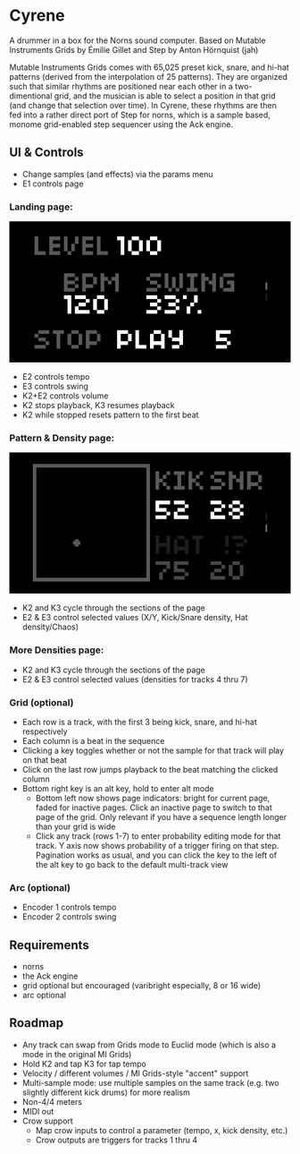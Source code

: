 # Cyrene
A drummer in a box for the Norns sound computer.
Based on Mutable Instruments Grids by Émilie Gillet and Step by Anton Hörnquist (jah)

Mutable Instruments Grids comes with 65,025 preset kick, snare, and hi-hat patterns (derived from the interpolation of 25 patterns). They are organized such that similar rhythms are positioned near each other in a two-dimentional grid, and the musician is able to select a position in that grid (and change that selection over time). In Cyrene, these rhythms are then fed into a rather direct port of Step for norns, which is a sample based, monome grid-enabled step sequencer using the Ack engine.

## UI & Controls
* Change samples (and effects) via the params menu
* E1 controls page

### Landing page:
![landing](screenshots/landing.png)
* E2 controls tempo
* E3 controls swing
* K2+E2 controls volume
* K2 stops playback, K3 resumes playback
* K2 while stopped resets pattern to the first beat

### Pattern & Density page:
![pattern-and-density](screenshots/pattern-and-density.png)
* K2 and K3 cycle through the sections of the page
* E2 & E3 control selected values (X/Y, Kick/Snare density, Hat density/Chaos)

### More Densities page:
* K2 and K3 cycle through the sections of the page
* E2 & E3 control selected values (densities for tracks 4 thru 7)

### Grid (optional)
* Each row is a track, with the first 3 being kick, snare, and hi-hat respectively
* Each column is a beat in the sequence
* Clicking a key toggles whether or not the sample for that track will play on that beat
* Click on the last row jumps playback to the beat matching the clicked column
* Bottom right key is an alt key, hold to enter alt mode
  * Bottom left now shows page indicators: bright for current page, faded for inactive pages. Click an inactive page to switch to that page of the grid. Only relevant if you have a sequence length longer than your grid is wide
  * Click any track (rows 1-7) to enter probability editing mode for that track. Y axis now shows probability of a trigger firing on that step. Pagination works as usual, and you can click the key to the left of the alt key to go back to the default multi-track view

### Arc (optional)
  * Encoder 1 controls tempo
  * Encoder 2 controls swing

## Requirements
* norns
* the Ack engine
* grid optional but encouraged (varibright especially, 8 or 16 wide)
* arc optional

## Roadmap
* Any track can swap from Grids mode to Euclid mode (which is also a mode in the original MI Grids)
* Hold K2 and tap K3 for tap tempo
* Velocity / different volumes / MI Grids-style "accent" support
* Multi-sample mode: use multiple samples on the same track (e.g. two slightly different kick drums) for more realism
* Non-4/4 meters
* MIDI out
* Crow support
  * Map crow inputs to control a parameter (tempo, x, kick density, etc.)
  * Crow outputs are triggers for tracks 1 thru 4
